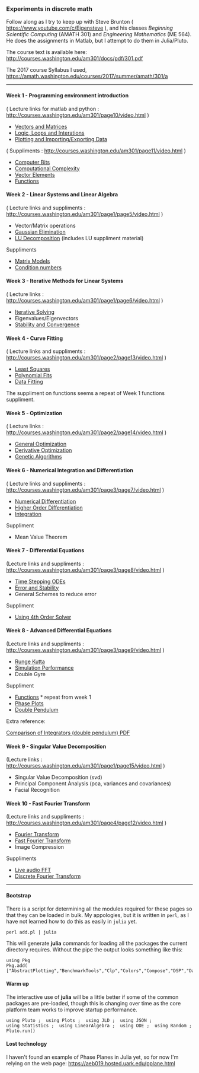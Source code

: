 ###  Experiments in discrete math

Follow along as I try to keep up with Steve Brunton ( https://www.youtube.com/c/Eigensteve ), and
his classes *Beginning Scientific Computing* (AMATH 301) and *Engineering Mathematics* (ME 564).  He does
the assignments in Matlab, but I attempt to do them in Julia/Pluto.

The course text is available here:
http://courses.washington.edu/am301/docs/pdf/301.pdf

The 2017 course Syllabus I used,
https://amath.washington.edu/courses/2017/summer/amath/301/a

----
#### Week 1 - Programming environment introduction

( Lecture links for matlab and python : http://courses.washington.edu/am301/page10/video.html )

- [Vectors and Matrices](./amath301_W01L01_Vectors.jl)
- [Logic, Loops and Interations](./amath301_W01L02_Logic.jl)
- [Plotting and Importing/Exporting Data](./amath301_W01L03_Plotting.jl)

( Suppliments : http://courses.washington.edu/am301/page11/video.html )

- [Computer Bits](./amath301_W01S01_Bits.jl)
- [Computational Complexity](./amath301_W01S02_Benchmarking.jl)
- [Vector Elements](./amath301_W01S03_Elements.jl)
- [Functions](./amath301_W01S04_Functions.jl)

#### Week 2 - Linear Systems and Linear Algebra

( Lecture links and suppliments : http://courses.washington.edu/am301/page1/page5/video.html )

- Vector/Matrix operations
- [Gaussian Elimination](./amath301_W02L05_Gauss.jl)
- [LU Decomposition](./amath301_W02L06_LU.jl) (includes LU suppliment material)

Suppliments

- [Matrix Models](./amath301_W02S01_Models.jl)
- [Condition numbers](./amath301_W02S02_Condition.jl)

#### Week 3 - Iterative Methods for Linear Systems

( Lecture links : http://courses.washington.edu/am301/page1/page6/video.html )

- [Iterative Solving](./amath301_W03L07_Iterative.jl)
- Eigenvalues/Eigenvectors
- [Stability and Convergence](./amath301_W03L09_Stability.jl)

#### Week 4 - Curve Fitting

( Lecture links and suppliments : http://courses.washington.edu/am301/page2/page13/video.html )

- [Least Squares](./amath301_W04L10_Fit.jl)
- [Polynomial Fits](./amath301_W04L11_Splines.jl)
- [Data Fitting](./amath301_W04L12_DataFit.jl)

The suppliment on functions seems a repeat of Week 1 functions suppliment.

#### Week 5 - Optimization

( Lecture links : http://courses.washington.edu/am301/page2/page14/video.html )

- [General Optimization](./amath301_W05L13_Optimization.jl)
- [Derivative Optimization](./amath301_W05L14_Unconstrained.jl)
- [Genetic Algorithms](./amath301_W05L15_LinProg.jl)

#### Week 6 - Numerical Integration and Differentiation

( Lecture links and suppliments : http://courses.washington.edu/am301/page3/page7/video.html )

- [Numerical Differentiation](./amath301_W06L16_FiniteDiff.jl)
- [Higher Order Differentiation](./amath301_W06L17_Diffs.jl)
- [Integration](./amath301_W06L18_Integration.jl)

Suppliment

- Mean Value Theorem

#### Week 7 - Differential Equations

(Lecture links and suppliments : http://courses.washington.edu/am301/page3/page8/video.html )

- [Time Stepping ODEs](./amath301_W07L19_TimeStep)
- [Error and Stability](./amath301_W07L20_Stability.jl)
- General Schemes to reduce error

Suppliment

- [Using 4th Order Solver](./amath301_W07S01_ODESolve.jl)

#### Week 8 - Advanced Differential Equations

(Lecture links and suppliments : http://courses.washington.edu/am301/page3/page9/video.html )

- [Runge Kutta](./amath301_W08L22_RungeKutta.jl)
- [Simulation Performance](./amath301_W08L23_Performance.jl)
- Double Gyre

Suppliment

- [Functions](./amath301_W01S04_Functions.jl)  * repeat from week 1
- [Phase Plots](./amath301_W08S01_PhasePlot.jl)
- [Double Pendulum](./amath301_W08S02_DoublePendulum.jl)

Extra reference:

[Comparison of Integrators (double pendulum) PDF](http://courses.washington.edu/am301/pdf/MAE541_PRES.pdf)

#### Week 9 - Singular Value Decomposition

(Lecture links : http://courses.washington.edu/am301/page1/page15/video.html )

- Singular Value Decomposition (svd)
- Principal Component Analysis (pca, variances and covariances)
- Facial Recognition

#### Week 10 - Fast Fourier Transform

(Lecture links and suppliments : http://courses.washington.edu/am301/page4/page12/video.html )

- [Fourier Transform](./amath301_w10L28_Fourier.jl)
- [Fast Fourier Transform](./amath301_W10L29_FFT.jl)
- Image Compression

Suppliments

- [Live audio FFT](./amath301_W10S01_AudioFFT.jl)
- [Discrete Fourier Transform](./amath301_W10S02_DFT.jl)

----
#### Bootstrap

There is a script for determining all the modules required for these pages so that they can be loaded in bulk.
My appologies, but it is written in `perl`, as I have not learned how to do this as easily in `julia` yet.

    perl add.pl | julia

This will generate **julia** commands for loading all the packages the current directory requires.
Without the pipe the output looks something like this:

    using Pkg
    Pkg.add( ["AbstractPlotting","BenchmarkTools","Clp","Colors","Compose","DSP","Dates","Dierckx","DifferentialEquations","FFTW","FileIO","ForwardDiff","HypertextLiteral","InteractiveUtils","Interpolations","JLD","JSON","JSServe","JuMP","LibSndFile","Libdl","LinearAlgebra","LoopVectorization","LsqFit","Markdown","MathOptInterface","NumericalIntegration","ODE","Optim","ParameterizedFunctions","Pkg","Plots","Pluto","Polynomials","QuadGK","Random","SampledSignals","Statistics","Trapz","WGLMakie"])

#### Warm up

The interactive use of **julia** will be a little better if some of the common packages are pre-loaded,
though this is changing over time as the core platform team works to improve startup performance.

    using Pluto ;  using Plots ;  using JLD ;  using JSON ; 
    using Statistics ;  using LinearAlgebra ;  using ODE ;  using Random ;
    Pluto.run()

#### Lost technology

I haven't found an example of Phase Planes in Julia yet, so for now I'm relying on the web page:
https://aeb019.hosted.uark.edu/pplane.html

